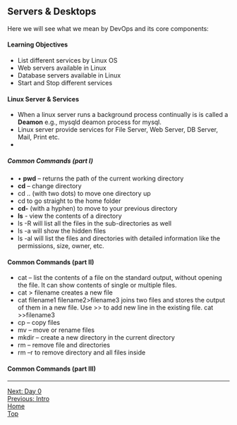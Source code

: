 ## Servers & Desktops

Here we will see what we mean by DevOps and its core components:  
#### Learning Objectives
- List different services by Linux OS
- Web servers available in Linux
- Database servers available in Linux
- Start and Stop different services

#### Linux Server & Services 
- When a linux server runs a background process continually is is called a **Deamon** e.g., mysqld deamon process for mysql. 
- Linux server provide services for File Server, Web Server, DB Server, Mail, Print etc.
-  
##### Common Commands (part I)  
- • **pwd** – returns the path of the current working directory
- **cd** – change directory
- cd .. (with two dots) to move one directory up
- cd to go straight to the home folder
- **cd-** (with a hyphen) to move to your previous directory
- **ls** - view the contents of a directory
- ls -R will list all the files in the sub-directories as well
- ls -a will show the hidden files
- ls -al will list the files and directories with detailed
information like the permissions, size, owner, etc.

#### Common Commands (part II)
- cat – list the contents of a file on the
standard output, without opening the file. It can show contents of single or multiple files. 
- cat > filename creates a new file
- cat filename1 filename2>filename3 joins two
files and stores the output of them in a new file. Use >> to add new line in the existing file. cat >>filename3
- cp – copy files
- mv – move or rename files
- mkdir – create a new directory in the
current directory
- rm – remove file and directories
- rm –r to remove directory and all files inside

#### Common Commands (part III)


---

[Next: Day 0](00-day00.md)  
[Previous: Intro](02-LinuxIntro.md)  
[Home](../index.md)  
[Top](03-LinuxServers.md)



